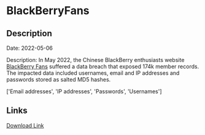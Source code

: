 # BlackBerryFans

## Description

Date: 2022-05-06

Description:
In May 2022, the Chinese BlackBerry enthusiasts website <a href="http://blackberryfans.org/" target="_blank" rel="noopener">BlackBerry Fans</a> suffered a data breach that exposed 174k member records. The impacted data included usernames, email and IP addresses and passwords stored as salted MD5 hashes.


['Email addresses', 'IP addresses', 'Passwords', 'Usernames']

## Links

[Download Link](https://link-to.net/1229997/15.86906930856069/dynamic/?r=YmxhY2tiZXJyeWZhbnMub3Jn)